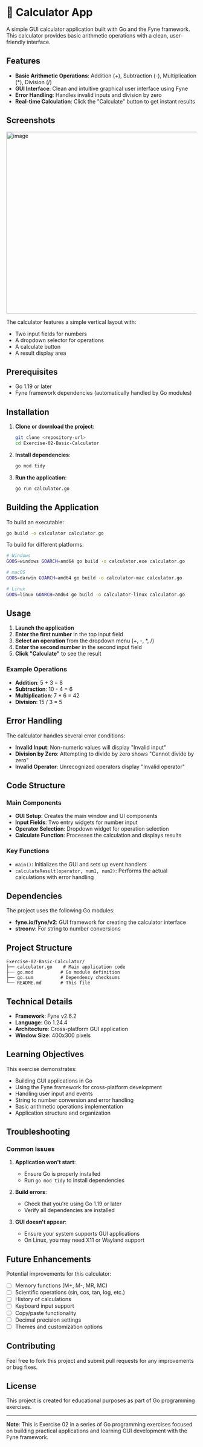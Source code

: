 # 🧮 Calculator App

A simple GUI calculator application built with Go and the Fyne framework. This calculator provides basic arithmetic operations with a clean, user-friendly interface.

## Features

- **Basic Arithmetic Operations**: Addition (+), Subtraction (-), Multiplication (*), Division (/)
- **GUI Interface**: Clean and intuitive graphical user interface using Fyne
- **Error Handling**: Handles invalid inputs and division by zero
- **Real-time Calculation**: Click the "Calculate" button to get instant results

## Screenshots
<img width="553" height="480" alt="image" src="https://github.com/user-attachments/assets/a207bb5a-aa5a-46ed-9bd4-87e673845fc0" />

The calculator features a simple vertical layout with:
- Two input fields for numbers
- A dropdown selector for operations
- A calculate button
- A result display area

## Prerequisites

- Go 1.19 or later
- Fyne framework dependencies (automatically handled by Go modules)

## Installation

1. **Clone or download the project**:
   ```bash
   git clone <repository-url>
   cd Exercise-02-Basic-Calculator
   ```

2. **Install dependencies**:
   ```bash
   go mod tidy
   ```

3. **Run the application**:
   ```bash
   go run calculator.go
   ```

## Building the Application

To build an executable:

```bash
go build -o calculator calculator.go
```

To build for different platforms:

```bash
# Windows
GOOS=windows GOARCH=amd64 go build -o calculator.exe calculator.go

# macOS
GOOS=darwin GOARCH=amd64 go build -o calculator-mac calculator.go

# Linux
GOOS=linux GOARCH=amd64 go build -o calculator-linux calculator.go
```

## Usage

1. **Launch the application**
2. **Enter the first number** in the top input field
3. **Select an operation** from the dropdown menu (+, -, *, /)
4. **Enter the second number** in the second input field
5. **Click "Calculate"** to see the result

### Example Operations

- **Addition**: 5 + 3 = 8
- **Subtraction**: 10 - 4 = 6
- **Multiplication**: 7 * 6 = 42
- **Division**: 15 / 3 = 5

## Error Handling

The calculator handles several error conditions:

- **Invalid Input**: Non-numeric values will display "Invalid input"
- **Division by Zero**: Attempting to divide by zero shows "Cannot divide by zero"
- **Invalid Operator**: Unrecognized operators display "Invalid operator"

## Code Structure

### Main Components

- **GUI Setup**: Creates the main window and UI components
- **Input Fields**: Two entry widgets for number input
- **Operator Selection**: Dropdown widget for operation selection
- **Calculate Function**: Processes the calculation and displays results

### Key Functions

- `main()`: Initializes the GUI and sets up event handlers
- `calculateResult(operator, num1, num2)`: Performs the actual calculations with error handling

## Dependencies

The project uses the following Go modules:

- **fyne.io/fyne/v2**: GUI framework for creating the calculator interface
- **strconv**: For string to number conversions

## Project Structure

```
Exercise-02-Basic-Calculator/
├── calculator.go    # Main application code
├── go.mod          # Go module definition
├── go.sum          # Dependency checksums
└── README.md       # This file
```

## Technical Details

- **Framework**: Fyne v2.6.2
- **Language**: Go 1.24.4
- **Architecture**: Cross-platform GUI application
- **Window Size**: 400x300 pixels

## Learning Objectives

This exercise demonstrates:

- Building GUI applications in Go
- Using the Fyne framework for cross-platform development
- Handling user input and events
- String to number conversion and error handling
- Basic arithmetic operations implementation
- Application structure and organization

## Troubleshooting

### Common Issues

1. **Application won't start**:
   - Ensure Go is properly installed
   - Run `go mod tidy` to install dependencies

2. **Build errors**:
   - Check that you're using Go 1.19 or later
   - Verify all dependencies are installed

3. **GUI doesn't appear**:
   - Ensure your system supports GUI applications
   - On Linux, you may need X11 or Wayland support

## Future Enhancements

Potential improvements for this calculator:

- [ ] Memory functions (M+, M-, MR, MC)
- [ ] Scientific operations (sin, cos, tan, log, etc.)
- [ ] History of calculations
- [ ] Keyboard input support
- [ ] Copy/paste functionality
- [ ] Decimal precision settings
- [ ] Themes and customization options

## Contributing

Feel free to fork this project and submit pull requests for any improvements or bug fixes.

## License

This project is created for educational purposes as part of Go programming exercises.

---

**Note**: This is Exercise 02 in a series of Go programming exercises focused on building practical applications and learning GUI development with the Fyne framework.

